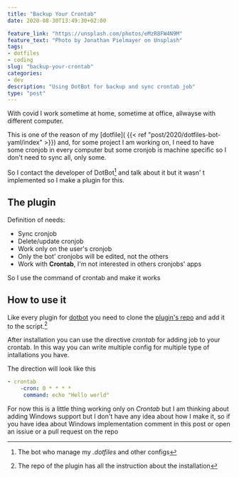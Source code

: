 ```yaml
---
title: "Backup Your Crontab"
date: 2020-08-30T13:49:30+02:00

feature_link: "https://unsplash.com/photos/eMzR8FW4N9M"
feature_text: "Photo by Jonathan Pielmayer on Unsplash"
tags:
- dotfiles
- coding
slug: "backup-your-crontab"
categories: 
- dev
description: "Using DotBot for backup and sync crontab job"
type: "post"
---
```


With covid I work sometime at home, sometime at office, allwayse with different computer.

This is one of the reason of my [dotfile]( {{< ref "post/2020/dotfiles-bot-yaml/index" >}}) and, for some project I am working on, I need to have some cronjob in every computer but some cronjob is machine specific so I don't need to sync all, only some.

So I contact the developer of DotBot[^1] and talk about it but it wasn' t implemented so I make a plugin for this.

## The plugin

Definition of needs:

* Sync cronjob
* Delete/update cronjob
* Work only on the user's cronjob
* Only the bot' cronjobs will be edited, not the others
* Work with __Crontab__, I'm not interested in others cronjobs' apps

So I use the command of crontab and make it works

## How to use it

Like every plugin for [dotbot](https://github.com/anishathalye/dotbot) you need to clone the [plugin's repo](https://github.com/fundor333/crontab-dotbot) and add it to the script.[^2]

After installation you can use the directive _crontab_ for adding job to your crontab.
In this way you can write multiple config for multiple type of intallations you have.

The direction will look like this

``` yaml
- crontab
	-cron: 0 * * * *
	 command: echo "Hello world"
```

For now this is a little thing working only on _Crontab_ but I am thinking about adding Windows support but I don't have any idea about how I make it, so if you have idea about Windows implementation comment in this post or open an issiue or a pull request on the repo

[^1]: The bot who manage my _.dotfiles_ and other configs
[^2]: The repo of the plugin has all the instruction about the installation
